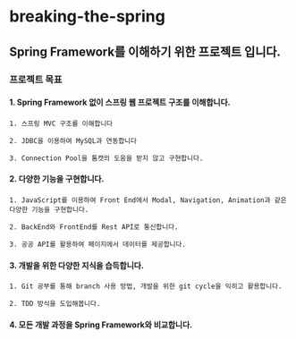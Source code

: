 # breaking-the-spring


## Spring Framework를 이해하기 위한 프로젝트 입니다.




### 프로젝트 목표

#### 1. Spring Framework 없이 스프링 웹 프로젝트 구조를 이해합니다.

    1. 스프링 MVC 구조를 이해합니다
    
    2. JDBC을 이용하여 MySQL과 연동합니다
    
    3. Connection Pool을 톰캣의 도움을 받지 않고 구현합니다.
    
#### 2. 다양한 기능을 구현합니다.

    1. JavaScript를 이용하여 Front End에서 Modal, Navigation, Animation과 같은 다양한 기능을 구현합니다.
    
    2. BackEnd와 FrontEnd를 Rest API로 통신합니다.
    
    3. 공공 API를 활용하여 페이지에서 데이터를 제공합니다.
    
#### 3. 개발을 위한 다양한 지식을 습득합니다.

    1. Git 공부를 통해 branch 사용 방법, 개발을 위한 git cycle을 익히고 활용합니다.
    
    2. TDD 방식을 도입해봅니다.
    
#### 4. 모든 개발 과정을 Spring Framework와 비교합니다.
